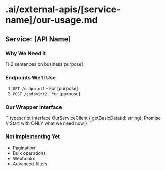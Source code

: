 # .ai/external-apis/[service-name]/our-usage.md
## Service: [API Name]

### Why We Need It
[1-2 sentences on business purpose]

### Endpoints We'll Use
1. `GET /endpoint1` - For [purpose]
2. `POST /endpoint2` - For [purpose]

### Our Wrapper Interface
\```typescript
interface OurServiceClient {
  getBasicData(id: string): Promise<BasicData>
  // Start with ONLY what we need now
}
\```

### Not Implementing Yet
- Pagination
- Bulk operations
- Webhooks
- Advanced filters
